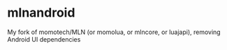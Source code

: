 # mlnandroid
My fork of momotech/MLN (or momolua, or mlncore, or luajapi), removing Android UI dependencies
